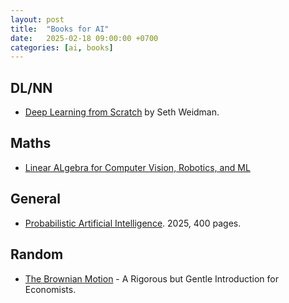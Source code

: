 ```yaml
---
layout: post
title:  "Books for AI"
date:   2025-02-18 09:00:00 +0700
categories: [ai, books]
---
```


## DL/NN
- [Deep Learning from Scratch](https://drive.google.com/file/d/1-0UeElqfj4g1h6ogkXFqxXFSc9n-3z2m/view) by Seth Weidman.

## Maths
- [Linear ALgebra for Computer Vision, Robotics, and ML](https://www.cis.upenn.edu/~cis5150/linalg-I-f.pdf)

## General
- [Probabilistic Artificial Intelligence](https://arxiv.org/pdf/2502.05244). 2025, 400 pages.

## Random
- [The Brownian Motion](https://link.springer.com/content/pdf/10.1007/978-3-030-20103-6.pdf) - A Rigorous but Gentle Introduction for Economists.
